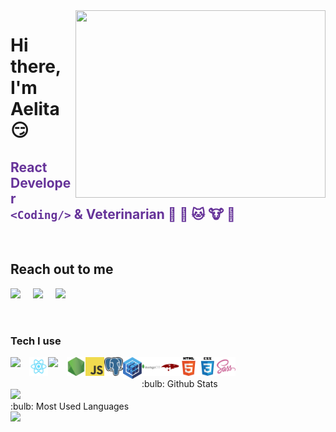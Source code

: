 <img src="https://c.tenor.com/w0gKDH67e3YAAAAd/code-lyoko-aelita.gif" align = "right" width="400" height="300" >

# Hi there, I'm Aelita 😏  

## <font color="rebeccapurple"> React Developer `<Coding/>` & Veterinarian :horse: :dog: :cat: :cow: :sheep: </font> 

<br/>

## Reach out to me

[<img  width="36" src="https://unpkg.com/simple-icons@v7/icons/twitter.svg"  align="left" />
][twitter]

[<img  width="36" src="https://unpkg.com/simple-icons@v7/icons/instagram.svg"  align="left"/>
][instagram]

[<img width="36" src="https://unpkg.com/simple-icons@v7/icons/linkedin.svg" align="left"/>
][linkedin]

<br/>
<br/>
<br/>

### Tech I use


 <img src="https://camo.githubusercontent.com/9771a2d4a7366d3c6d4793e17104eba9e88f0aec82f7165bfe6871455c26cb2c/68747470733a2f2f6173736574732e76657263656c2e636f6d2f696d6167652f75706c6f61642f76313636323133303535392f6e6578746a732f49636f6e5f6461726b5f6261636b67726f756e642e706e67" width="30" align="left" />

<img src="https://raw.githubusercontent.com/github/explore/80688e429a7d4ef2fca1e82350fe8e3517d3494d/topics/react/react.png" width="30" align="left" />

<img src="https://camo.githubusercontent.com/f6128b6a17c28ec054b7ab67e595d39f503a0e17b116901141c05e1a1016985a/68747470733a2f2f692e636c6f756475702e636f6d2f7a6659366c4c376546612d3330303078333030302e706e67" width="30" align="left" />

<img src="https://raw.githubusercontent.com/github/explore/80688e429a7d4ef2fca1e82350fe8e3517d3494d/topics/nodejs/nodejs.png" width="30" align="left" />

<img src="https://raw.githubusercontent.com/github/explore/80688e429a7d4ef2fca1e82350fe8e3517d3494d/topics/javascript/javascript.png" width="30" align="left" />

<img src="https://raw.githubusercontent.com/github/explore/80688e429a7d4ef2fca1e82350fe8e3517d3494d/topics/postgresql/postgresql.png" width="30" align="left" />

<img src="https://github.com/sequelize/sequelize/blob/main/logo.svg" width="30" align="left" />

<img src="https://raw.githubusercontent.com/github/explore/80688e429a7d4ef2fca1e82350fe8e3517d3494d/topics/mongodb/mongodb.png" width="30" align="left" />

<img src="https://raw.githubusercontent.com/github/explore/80688e429a7d4ef2fca1e82350fe8e3517d3494d/topics/mongoose/mongoose.png" width="30" align="left" />

<img src="https://raw.githubusercontent.com/github/explore/80688e429a7d4ef2fca1e82350fe8e3517d3494d/topics/html/html.png" width="30" align="left" />

<img src="https://raw.githubusercontent.com/github/explore/80688e429a7d4ef2fca1e82350fe8e3517d3494d/topics/css/css.png" width="30" align="left" />

<img src="https://raw.githubusercontent.com/github/explore/80688e429a7d4ef2fca1e82350fe8e3517d3494d/topics/sass/sass.png" width="30" align="left" />





<br/>
<br/>
<summary>:bulb: Github Stats</summary>

<img src ="https://github-readme-stats.vercel.app/api?username=lyokocode&theme=radical" />

<summary>:bulb: Most Used Languages</summary>

<img src ="https://github-readme-stats.vercel.app/api/top-langs/?username=lyokocode&layout=compact&theme=radical" />





[twitter]: https://twitter.com/Mustafausakli
[instagram]: https://www.instagram.com/mustafausakli.20/
[linkedin]: https://www.linkedin.com/in/mustafa-uşaklı-12887521b/

